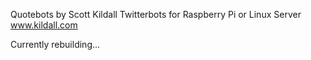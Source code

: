 Quotebots by Scott Kildall
Twitterbots for Raspberry Pi or Linux Server
www.kildall.com

Currently rebuilding...
